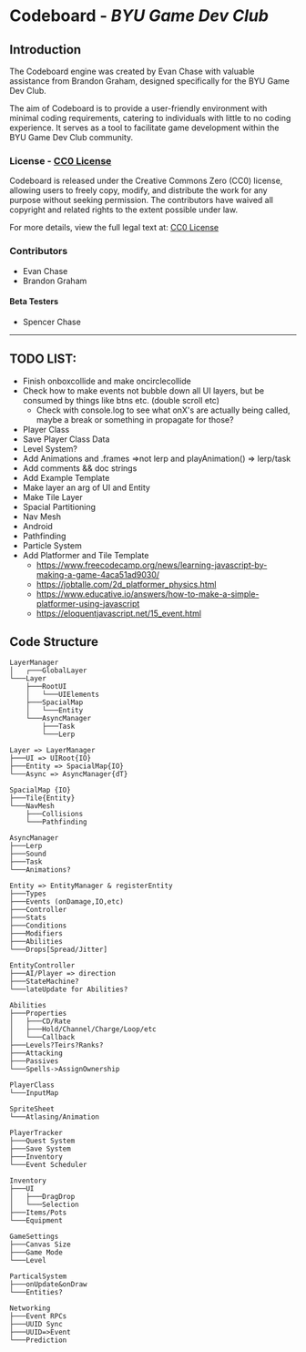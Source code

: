 # Codeboard - _BYU Game Dev Club_

## Introduction

The Codeboard engine was created by Evan Chase with valuable assistance from Brandon Graham, designed specifically for the BYU Game Dev Club.

The aim of Codeboard is to provide a user-friendly environment with minimal coding requirements, catering to individuals with little to no coding experience. It serves as a tool to facilitate game development within the BYU Game Dev Club community.

### License - [CC0 License](https://creativecommons.org/publicdomain/zero/1.0/)

Codeboard is released under the Creative Commons Zero (CC0) license, allowing users to freely copy, modify, and distribute the work for any purpose without seeking permission. The contributors have waived all copyright and related rights to the extent possible under law.

For more details, view the full legal text at: [CC0 License](https://creativecommons.org/publicdomain/zero/1.0/)

### Contributors

-   Evan Chase
-   Brandon Graham

#### Beta Testers

-   Spencer Chase

---

## TODO LIST:

-   Finish onboxcollide and make oncirclecollide
-   Check how to make events not bubble down all UI layers, but be consumed by things like btns etc. (double scroll etc)
    -   Check with console.log to see what onX's are actually being called, maybe a break or something in propagate for those?
-   Player Class
-   Save Player Class Data
-   Level System?
-   Add Animations and .frames =>not lerp and playAnimation() => lerp/task
-   Add comments && doc strings
-   Add Example Template
-   Make layer an arg of UI and Entity
-   Make Tile Layer
-   Spacial Partitioning
-   Nav Mesh
-   Android
-   Pathfinding
-   Particle System
-   Add Platformer and Tile Template
    -   https://www.freecodecamp.org/news/learning-javascript-by-making-a-game-4aca51ad9030/
    -   https://jobtalle.com/2d_platformer_physics.html
    -   https://www.educative.io/answers/how-to-make-a-simple-platformer-using-javascript
    -   https://eloquentjavascript.net/15_event.html

## Code Structure

```
LayerManager
│   ┌───GlobalLayer
└───Layer
    ├───RootUI
    │   └───UIElements
    ├───SpacialMap
    │   └───Entity
    └───AsyncManager
        ├───Task
        └───Lerp

Layer => LayerManager
├───UI => UIRoot{IO}
├───Entity => SpacialMap{IO}
└───Async => AsyncManager{dT}

SpacialMap {IO}
├───Tile{Entity}
└───NavMesh
    ├───Collisions
    └───Pathfinding

AsyncManager
├───Lerp
├───Sound
├───Task
└───Animations?

Entity => EntityManager & registerEntity
├───Types
├───Events (onDamage,IO,etc)
├───Controller
├───Stats
├───Conditions
├───Modifiers
├───Abilities
└───Drops[Spread/Jitter]

EntityController
├───AI/Player => direction
├───StateMachine?
└───lateUpdate for Abilities?

Abilities
├───Properties
│   ├───CD/Rate
│   ├───Hold/Channel/Charge/Loop/etc
│   └───Callback
├───Levels?Teirs?Ranks?
├───Attacking
├───Passives
└───Spells->AssignOwnership

PlayerClass
└───InputMap

SpriteSheet
└───Atlasing/Animation

PlayerTracker
├───Quest System
├───Save System
├───Inventory
└───Event Scheduler

Inventory
├───UI
│   ├───DragDrop
│   └───Selection
├───Items/Pots
└───Equipment

GameSettings
├───Canvas Size
├───Game Mode
└───Level

ParticalSystem
├───onUpdate&onDraw
└───Entities?

Networking
├───Event RPCs
├───UUID Sync
├───UUID=>Event
└───Prediction
```
